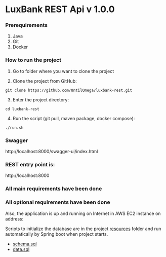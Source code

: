 LuxBank REST Api v 1.0.0
====

### Prerequirements

1. Java
2. Git
3. Docker

### How to run the project
1. Go to folder where you want to clone the project

2. Clone the project from GitHub:
```
git clone https://github.com/OntilOmega/luxbank-rest.git 
```
3. Enter the project directory:
```
cd luxbank-rest
```
4. Run the script (git pull, maven package, docker compose):
```
./run.sh
```


### Swagger

http://localhost:8000/swagger-ui/index.html

### REST entry point is:
http://localhost:8000


### All main requirements have been done

### All optional requirements have been done

Also, the application is up and running on Internet in AWS EC2 instance on address:


Scripts to initialize the database are in the project [resources](src/main/resources) folder and run automatically by Spring boot when project starts.
 - [schema.sql](src/main/resources/schema.sql)
 - [data.sql](src/main/resources/data.sql)


